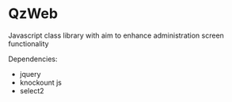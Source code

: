 # QzWeb
Javascript class library with aim to enhance administration screen functionality

Dependencies:
* jquery
* knockount js
* select2
